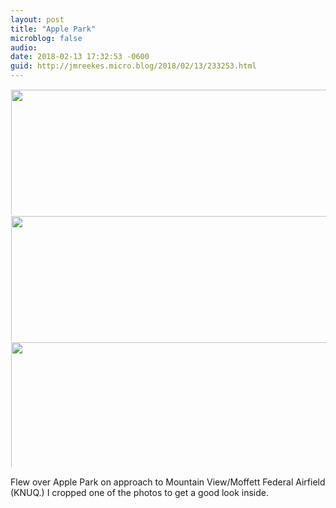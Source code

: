 ```yaml
---
layout: post
title: "Apple Park"
microblog: false
audio: 
date: 2018-02-13 17:32:53 -0600
guid: http://jmreekes.micro.blog/2018/02/13/233253.html
---
```




<a href="http://www.jmreekes.com/uploads/2018/6906853748.jpg"><img src="http://www.jmreekes.com/uploads/2018/6906853748.jpg" width="600" height="600" style="max-height: 200px; width: auto; padding: 1px;" /></a><a href="http://www.jmreekes.com/uploads/2018/77332e7d58.jpg"><img src="http://www.jmreekes.com/uploads/2018/77332e7d58.jpg" width="600" height="600" style="max-height: 200px; width: auto; padding: 1px;" /></a><a href="http://www.jmreekes.com/uploads/2018/dc388856cd.jpg"><img src="http://www.jmreekes.com/uploads/2018/dc388856cd.jpg" width="600" height="600" style="max-height: 200px; width: auto; padding: 1px;" /></a>

Flew over Apple Park on approach to Mountain View/Moffett Federal Airfield (KNUQ.) I cropped one of the photos to get a good look inside. 




